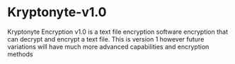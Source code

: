 # Kryptonyte-v1.0
Kryptonyte Encryption v1.0 is a text file encryption software encryption that can decrypt and encrypt a text file. This is version 1 however future variations will have much more advanced capabilities and encryption methods
